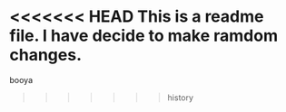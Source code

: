 <<<<<<< HEAD
This is a readme file. I have decide to make ramdom changes.
=======
booya
>>>>>>> history
